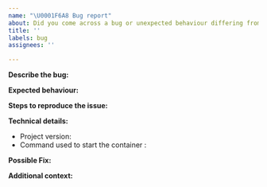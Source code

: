 ```yaml
---
name: "\U0001F6A8 Bug report"
about: Did you come across a bug or unexpected behaviour differing from the docs?
title: ''
labels: bug
assignees: ''

---
```


<!--
Thanks for reporting a bug 🙌 ❤️

Before opening a new issue, please make sure that we do not have any duplicates already open. You can ensure this by searching the issue list for this repository. If there is a duplicate, please close your issue and add a comment to the existing issue instead.

Also, be sure to check our documentation first: https://github.com/cotect/cotect
-->

**Describe the bug:**

<!-- Describe your issue, but please be descriptive! Thanks again 🙌 ❤️ -->

**Expected behaviour:**

<!-- A clear and concise description of what you expected to happen. -->

**Steps to reproduce the issue:**

<!-- include screenshots, logs, code or other info to help explain your problem -->

<!-- 
1. Go to '...'
2. Click on '....'
3. Scroll down to '....'
4. See error
-->

**Technical details:**

- Project version:
- Command used to start the container <!-- e.g. `docker run ...` -->:

**Possible Fix:**

<!--- Not obligatory, but suggest a fix or reason for the bug -->

**Additional context:**

<!-- Add any other context about the problem here. -->
